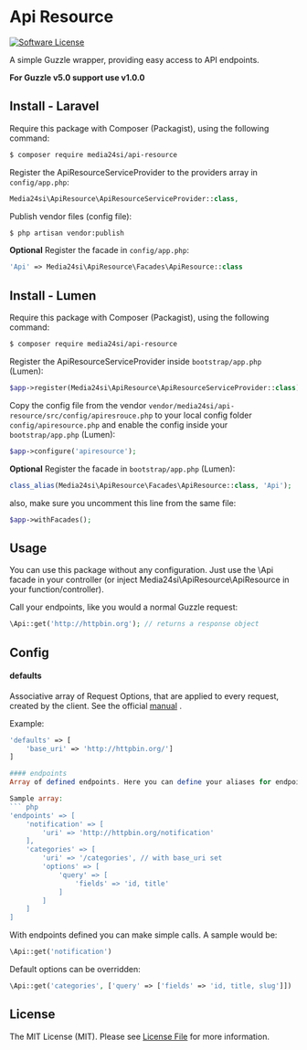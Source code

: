 # Api Resource

[![Software License](https://img.shields.io/badge/license-MIT-brightgreen.svg?style=flat-square)](LICENSE)

A simple Guzzle wrapper, providing easy access to API endpoints.

**For Guzzle v5.0 support use v1.0.0**

## Install - Laravel

Require this package with Composer (Packagist), using the following command:

``` bash
$ composer require media24si/api-resource
```

Register the ApiResourceServiceProvider to the providers array in `config/app.php`:

``` php
Media24si\ApiResource\ApiResourceServiceProvider::class,
```

Publish vendor files (config file):
``` bash
$ php artisan vendor:publish
```

**Optional**
Register the facade in `config/app.php`:
``` php
'Api' => Media24si\ApiResource\Facades\ApiResource::class
```

## Install - Lumen

Require this package with Composer (Packagist), using the following command:

``` bash
$ composer require media24si/api-resource
```

Register the ApiResourceServiceProvider inside `bootstrap/app.php` (Lumen):

``` php
$app->register(Media24si\ApiResource\ApiResourceServiceProvider::class);
```

Copy the config file from the vendor `vendor/media24si/api-resource/src/config/apiresrouce.php` to your local config folder `config/apiresource.php` and enable the config inside your `bootstrap/app.php` (Lumen):
``` php
$app->configure('apiresource');
```

**Optional**
Register the facade in `bootstrap/app.php` (Lumen):
``` php
class_alias(Media24si\ApiResource\Facades\ApiResource::class, 'Api');
```
also, make sure you uncomment this line from the same file:
``` php
$app->withFacades();
```

## Usage

You can use this package without any configuration. Just use the \Api facade in your controller (or inject Media24si\ApiResource\ApiResource in your function/controller).

Call your endpoints, like you would a normal Guzzle request:
``` php
\Api::get('http://httpbin.org'); // returns a response object
```

## Config

#### defaults
Associative array of Request Options, that are applied to every request, created by the client. See the official [manual](http://guzzle.readthedocs.org/en/latest/quickstart.html#creating-a-client) .

Example:
``` php
'defaults' => [
	'base_uri' => 'http://httpbin.org/']
]

#### endpoints
Array of defined endpoints. Here you can define your aliases for endpoints.

Sample array:
``` php
'endpoints' => [
	'notification' => [
		'uri' => 'http://httpbin.org/notification'
	],
	'categories' => [
		'uri' => '/categories', // with base_uri set
		'options' => [
			'query' => [
				'fields' => 'id, title'
			]
		]
	]
]
```

With endpoints defined you can make simple calls. A sample would be:
``` php
\Api::get('notification')
```

Default options can be overridden:
``` php
\Api::get('categories', ['query' => ['fields' => 'id, title, slug']])
```

## License

The MIT License (MIT). Please see [License File](LICENSE.md) for more information.

[manual]: http://guzzle.readthedocs.org/en/latest/
